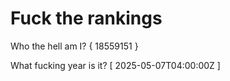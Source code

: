 # Fuck the rankings

Who the hell am I?
{ 18559151 }

What fucking year is it?
[ 2025-05-07T04:00:00Z ]

